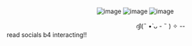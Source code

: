 ㅤㅤㅤㅤㅤㅤㅤㅤㅤㅤㅤㅤㅤㅤ<img src="https://files.catbox.moe/nju48h.gif" alt="">    ㅤㅤㅤㅤㅤ


ㅤㅤㅤㅤㅤㅤㅤㅤㅤㅤㅤ



ㅤㅤㅤㅤㅤㅤㅤㅤㅤㅤㅤㅤㅤㅤㅤㅤㅤㅤㅤㅤ![image](https://github.com/user-attachments/assets/6255aac3-afd7-4b8d-a879-1007c117abe5) ![image](https://github.com/user-attachments/assets/0d3157ce-36fe-4329-906d-bb93e2be14dc) ![image](https://github.com/user-attachments/assets/d23da1cb-09b5-42e0-84dc-9a3b9ca1aeb8) 


ㅤㅤㅤㅤㅤㅤㅤㅤㅤㅤㅤㅤㅤㅤㅤㅤㅤㅤㅤㅤㅤㅤㅤㅤㅤㅤㅤദ്ദി(˵ •̀ ᴗ - ˵ ) ✧ -- ㅤㅤㅤㅤㅤㅤㅤread socials b4 interacting!!


